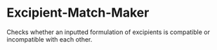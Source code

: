 # Excipient-Match-Maker
Checks whether an inputted formulation of excipients is compatible or incompatible with each other.
